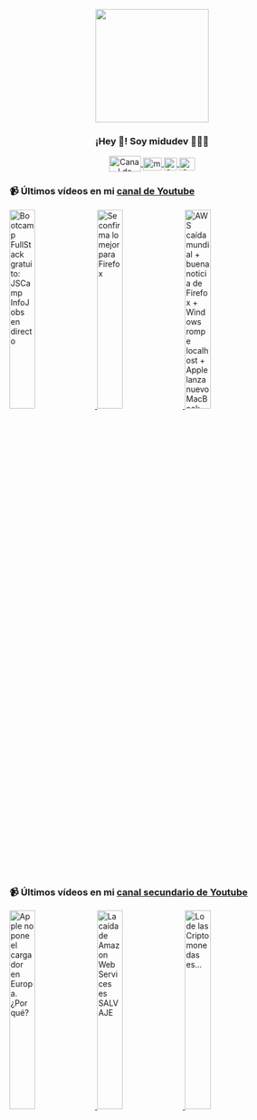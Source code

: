 <p align="center" width="300">
   <img align="center" width="200" src="https://user-images.githubusercontent.com/1561955/106762302-fda9de00-6635-11eb-99be-3ef744e60c0e.png" />
   <h3 align="center">¡Hey 👋! Soy midudev 👨🏻‍💻</h3>
</p>

<p align="center">
   <a href="https://twitch.tv/midudev" target="blank">
    <img align="center" src="https://upload.wikimedia.org/wikipedia/commons/c/ce/Twitch_logo_2019.svg" alt="Canal de Twitch de midudev" height="28px" width="56px" />
  </a>
  <span style="width: 8px;"> </span>
   <a href="https://youtube.com/midudev" target="blank">
    <img align="center" src="https://upload.wikimedia.org/wikipedia/commons/0/09/YouTube_full-color_icon_%282017%29.svg" alt="midudev" height="23px" width="33px" />
  </a>
  <span style="width: 8px;"> </span>
  <a href="https://instagram.com/midu.dev" target="blank">
    <img align="center" src="https://upload.wikimedia.org/wikipedia/commons/e/e7/Instagram_logo_2016.svg" alt="Canal de Instagram de midu.dev" height="23px" width="23px" />
  </a>
  <span style="width: 8px;"> </span>
  <a href="https://twitter.com/midudev" target="blank">
    <img align="center" src="https://upload.wikimedia.org/wikipedia/commons/thumb/6/6f/Logo_of_Twitter.svg/2491px-Logo_of_Twitter.svg.png" alt="Canal de Twitter de midudev" height="23px" width="28px" />
  </a>
</p>

### 📹 Últimos vídeos en mi [canal de Youtube](https://youtube.com/midudev?sub_confirmation=1)

<a href='https://youtu.be/iu0w9oTuOVM' target='_blank'>
  <img width='30%' src='https://img.youtube.com/vi/iu0w9oTuOVM/mqdefault.jpg' alt='Bootcamp FullStack gratuito: JSCamp InfoJobs en directo' />
</a>
<a href='https://youtu.be/f-OCBhuc5Jk' target='_blank'>
  <img width='30%' src='https://img.youtube.com/vi/f-OCBhuc5Jk/mqdefault.jpg' alt='Se confirma lo mejor para Firefox' />
</a>
<a href='https://youtu.be/ZdDfeodpqKM' target='_blank'>
  <img width='30%' src='https://img.youtube.com/vi/ZdDfeodpqKM/mqdefault.jpg' alt='AWS caída mundial + buena noticia de Firefox + Windows rompe localhost + Apple lanza nuevo MacBook' />
</a>

### 📹 Últimos vídeos en mi [canal secundario de Youtube](https://youtube.com/midulive?sub_confirmation=1)

<a href='https://youtu.be/e053hIrlEns' target='_blank'>
  <img width='30%' src='https://img.youtube.com/vi/e053hIrlEns/mqdefault.jpg' alt='Apple no pone el cargador en Europa. ¿Por qué?' />
</a>
<a href='https://youtu.be/GOlXRG1uMRI' target='_blank'>
  <img width='30%' src='https://img.youtube.com/vi/GOlXRG1uMRI/mqdefault.jpg' alt='La caída de Amazon Web Services es SALVAJE' />
</a>
<a href='https://youtu.be/AbvNf1qrihU' target='_blank'>
  <img width='30%' src='https://img.youtube.com/vi/AbvNf1qrihU/mqdefault.jpg' alt='Lo de las Criptomonedas es...' />
</a>